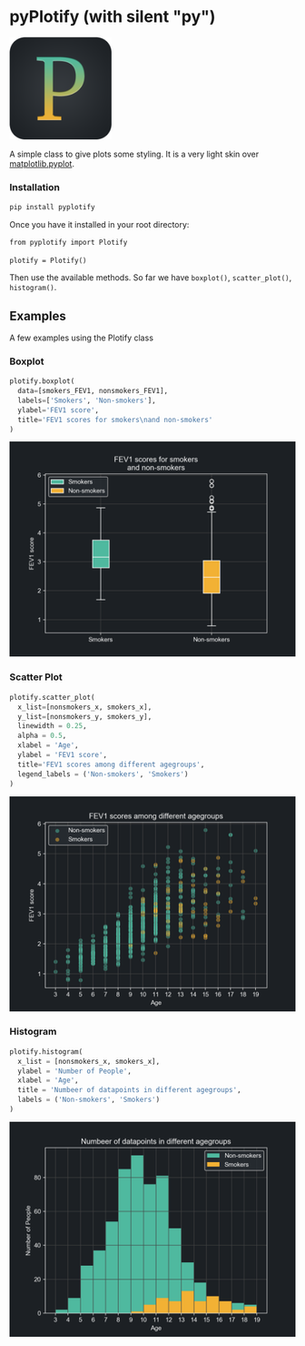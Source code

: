 # pyPlotify (with silent "py")

<img src="https://raw.githubusercontent.com/csepreghy/plotify/master/plotify-logo.png" width="180px" />

A simple class to give plots some styling. It is a very light skin over [matplotlib.pyplot](https://matplotlib.org/).

### Installation

```sh
pip install pyplotify
```

Once you have it installed in your root directory:
```
from pyplotify import Plotify

plotify = Plotify()
```

Then use the available methods. So far we have `boxplot()`, `scatter_plot()`, `histogram()`.

## Examples

A few examples using the Plotify class

### Boxplot

```python
plotify.boxplot(
  data=[smokers_FEV1, nonsmokers_FEV1],
  labels=['Smokers', 'Non-smokers'],
  ylabel='FEV1 score',
  title='FEV1 scores for smokers\nand non-smokers'
)
```
<img src="https://raw.githubusercontent.com/csepreghy/plotify/master/examples_img/boxplot.png" width="600px" />

### Scatter Plot

```python
plotify.scatter_plot(
  x_list=[nonsmokers_x, smokers_x],
  y_list=[nonsmokers_y, smokers_y],
  linewidth = 0.25,
  alpha = 0.5,
  xlabel = 'Age',
  ylabel = 'FEV1 score',
  title='FEV1 scores among different agegroups',
  legend_labels = ('Non-smokers', 'Smokers')
)
```
<img src="https://raw.githubusercontent.com/csepreghy/plotify/master/examples_img/scatterplot.png" width="600px" />

### Histogram

```python
plotify.histogram(
  x_list = [nonsmokers_x, smokers_x],
  ylabel = 'Number of People',
  xlabel = 'Age',
  title = 'Numbeer of datapoints in different agegroups',
  labels = ('Non-smokers', 'Smokers')
)
```
<img src="https://raw.githubusercontent.com/csepreghy/plotify/master/examples_img/histogram.png" width="600px" />
